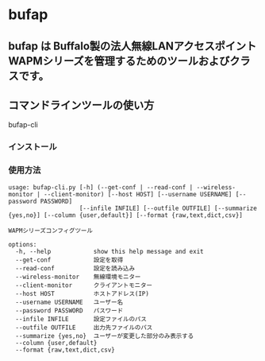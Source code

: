 # bufap

## bufap は Buffalo製の法人無線LANアクセスポイントWAPMシリーズを管理するためのツールおよびクラスです。

## コマンドラインツールの使い方

bufap-cli

### インストール

### 使用方法
```text
usage: bufap-cli.py [-h] (--get-conf | --read-conf | --wireless-monitor | --client-monitor) [--host HOST] [--username USERNAME] [--password PASSWORD]
                    [--infile INFILE] [--outfile OUTFILE] [--summarize {yes,no}] [--column {user,default}] [--format {raw,text,dict,csv}]

WAPMシリーズコンフィグツール

options:
  -h, --help            show this help message and exit
  --get-conf            設定を取得
  --read-conf           設定を読み込み
  --wireless-monitor    無線環境モニター
  --client-monitor      クライアントモニター
  --host HOST           ホストアドレス(IP)
  --username USERNAME   ユーザー名
  --password PASSWORD   パスワード
  --infile INFILE       設定ファイルのパス
  --outfile OUTFILE     出力先ファイルのパス
  --summarize {yes,no}  ユーザーが変更した部分のみ表示する
  --column {user,default}
  --format {raw,text,dict,csv}
```